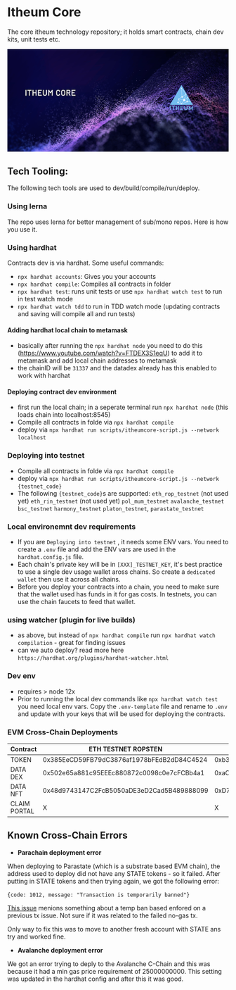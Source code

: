 # Itheum Core
The core itheum technology repository; it holds smart contracts, chain dev kits, unit tests etc.

![Itheum Core](https://raw.githubusercontent.com/Itheum/itheumcore/main/itheum-core-hero.png)

## Tech Tooling:
The following tech tools are used to dev/build/compile/run/deploy.

### Using lerna
The repo uses lerna for better management of sub/mono repos. Here is how you use it.

### Using hardhat
Contracts dev is via hardhat. Some useful commands:

- `npx hardhat accounts`: Gives you your accounts
- `npx hardhat compile`: Compiles all contracts in folder
- `npx hardhat test`: runs unit tests or use `npx hardhat watch test` to run in test watch mode
- `npx hardhat watch tdd` to run in TDD watch mode (updating contracts and saving will compile all and run tests)

#### Adding hardhat local chain to metamask
- basically after running the `npx hardhat node` you need to do this (https://www.youtube.com/watch?v=FTDEX3S1eqU) to add it to metamask and add local chain addresses to metamask
- the chainID will be `31337` and the datadex already has this enabled to work with hardhat

#### Deploying contract dev environment
- first run the local chain; in a seperate terminal run `npx hardhat node` (this loads chain into localhost:8545)
- Compile all contracts in folde via `npx hardhat compile`
- deploy via `npx hardhat run scripts/itheumcore-script.js --network localhost`

### Deploying into testnet
- Compile all contracts in folde via `npx hardhat compile`
- deploy via `npx hardhat run scripts/itheumcore-script.js --network {testnet_code}`
- The following `{testnet_code}`s are supported: `eth_rop_testnet` (not used yet) `eth_rin_testnet` (not used yet) `pol_mum_testnet` `avalanche_testnet` `bsc_testnet` `harmony_testnet` `platon_testnet`, `parastate_testnet`

### Local environemnt dev requirements
- If you are `Deploying into testnet` , it needs some ENV vars. You need to create a `.env` file and add the ENV vars are used in the `hardhat.config.js` file.
- Each chain's private key will be in `[XXX]_TESTNET_KEY`, it's best practice to use a single dev usage wallet aross chains. So create a `dedicated wallet` then use it across all chains.
- Before you deploy your contracts into a chain, you need to make sure that the wallet used has funds in it for gas costs. In testnets, you can use the chain faucets to feed that wallet.

### using watcher (plugin for live builds)
- as above, but instead of `npx hardhat compile` run `npx hardhat watch compilation` - great for finding issues
- can we auto deploy? read more here `https://hardhat.org/plugins/hardhat-watcher.html`

### Dev env
- requires > node 12x
- Prior to running the local dev commands like `npx hardhat watch test` you need local env vars. Copy the `.env-template` file and rename to `.env` and update with your keys that will be used for deploying the contracts.

### EVM Cross-Chain Deployments
Contract | ETH TESTNET ROPSTEN | ETH TESTNET RINKY | POLYGON TESTNET MUNBAI | AVALANCHE TESTNET | BSC TESTNET | HARMONY TESTNET | PLATON TESTNET | PARASTATE TESTNET |
--- | --- | --- | --- |--- |--- |--- |--- |---
TOKEN | 0x385EeCD59FB79dC3876af1978bFEdB2dD84C4524 | 0xb38731CEC66340ff1c9F58B8ceCDEdb9B4Cb8f38 | 0x63E2b565fCE9d49bA102BB84F3C239A02259b4aa | 0x2982563dAf8Eeb43Cec78bf4E1A8614BD56CD1e3 | 0x83487aE8dD740C8DB238d4ccD945cfb15a96487a | 0xcbEAF3BDe82155F56486Fb5a1072cb8baAf547cc | 0x5FbDB2315678afecb367f032d93F642f64180aa3 | 0xD77E137B6483bC8d392b73D02E733e3DE13Dd72d
DATA DEX | 0x502e65a881c95EEEc880872c0098c0e7cFCBb4a1 | 0xaC0Dee3dd39e27470A8992aC9C94B09385C2f2A5 | 0x481b5D4eb98c88a53876314f47D2cAaea174a630 | 0x56c88e7ed9Aa4792119c66D71815A6bD9DE0A5E0 | 0x9DD467a4d42d952406DF21038464Bb9640a3fc56 | 0x1429859428C0aBc9C2C47C8Ee9FBaf82cFA0F20f | 0xe7f1725E7734CE288F8367e1Bb143E90bb3F0512 | 0x1bd7fa41A509d016053eb6C67165d632321a20A9
DATA NFT | 0x48d9743147C2FcB5050aDE3eD2Cad5B489888099 | 0xD77E137B6483bC8d392b73D02E733e3DE13Dd72d | 0x4754a8477bc7bdfbAEBff90210A44913d0A8C97E | 0xCb0254502D84242f8ad477eb41723e99fdC6e847 | 0x80cE1EFc4a9f7fB2BC38583fA00CA54051Fa7A15 | 0xB0D4afd8879eD9F52b28595d31B441D079B2Ca07 | 0x9fE46736679d2D9a65F0992F2272dE9f3c7fa6e0 | 0x360570F7D60Df8BC670C2899002C44a2C382270E
CLAIM PORTAL | X | X | 0xD77E137B6483bC8d392b73D02E733e3DE13Dd72d | 0xb38731CEC66340ff1c9F58B8ceCDEdb9B4Cb8f38 | 0xD77E137B6483bC8d392b73D02E733e3DE13Dd72d | X | X | X


## Known Cross-Chain Errors
- **Parachain deployment error**

When deploying to Parastate (which is a substrate based EVM chain), the address used to deploy did not have any STATE tokens - so it failed. After putting in STATE tokens and then trying again, we got the following error:

```
{code: 1012, message: "Transaction is temporarily banned"}
```

[This issue](https://stackoverflow.com/a/57313346) menions something about a temp ban based enfored on a previous tx issue. Not sure if it was related to the failed no-gas tx.

Only way to fix this was to move to another fresh account with STATE ans try and worked fine.

- **Avalanche deployment error**

We got an error trying to deply to the Avalanche C-Chain and this was because it had a min gas price requirement of 25000000000. This setting was updated in the hardhat config and after this it was good.
